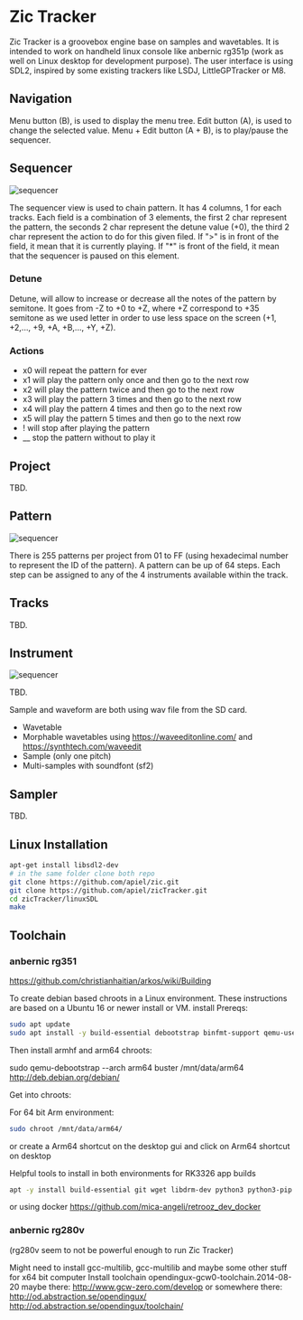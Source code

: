 # Zic Tracker

Zic Tracker is a groovebox engine base on samples and wavetables. It is intended to work on handheld linux console like anbernic rg351p (work as well on Linux desktop for development purpose). The user interface is using SDL2, inspired by some existing trackers like LSDJ, LittleGPTracker or M8.

## Navigation

Menu button (B), is used to display the menu tree.
Edit button (A), is used to change the selected value.
Menu + Edit button (A + B), is to play/pause the sequencer.

## Sequencer

![sequencer](https://github.com/apiel/zicTracker/blob/main/screenshot/seq.png?raw=true)

The sequencer view is used to chain pattern. It has 4 columns, 1 for each tracks. Each field is a combination of 3 elements, the first 2 char represent the pattern, the seconds 2 char represent the detune value (+0), the third 2 char represent the action to do for this given filed. If ">" is in front of the field, it mean that it is currently playing. If "\*" is front of the field, it mean that the sequencer is paused on this element.

### Detune

Detune, will allow to increase or decrease all the notes of the pattern by semitone. It goes from -Z to +0 to +Z, where +Z correspond to +35 semitone as we used letter in order to use less space on the screen (+1, +2,..., +9, +A, +B,..., +Y, +Z).

### Actions

- x0 will repeat the pattern for ever
- x1 will play the pattern only once and then go to the next row
- x2 will play the pattern twice and then go to the next row
- x3 will play the pattern 3 times and then go to the next row
- x4 will play the pattern 4 times and then go to the next row
- x5 will play the pattern 5 times and then go to the next row
- ! will stop after playing the pattern
- __ stop the pattern without to play it

## Project

TBD.

## Pattern

![sequencer](https://github.com/apiel/zicTracker/blob/main/screenshot/pat.png?raw=true)

There is 255 patterns per project from 01 to FF (using hexadecimal number to represent the ID of the pattern). A pattern can be up of 64 steps. Each step can be assigned to any of the 4 instruments available within the track.

## Tracks

TBD.

## Instrument

![sequencer](https://github.com/apiel/zicTracker/blob/main/screenshot/inst.png?raw=true)

TBD.

Sample and waveform are both using wav file from the SD card.

- Wavetable
- Morphable wavetables using https://waveeditonline.com/ and https://synthtech.com/waveedit
- Sample (only one pitch)
- Multi-samples with soundfont (sf2)

## Sampler

TBD.

## Linux Installation

```sh
apt-get install libsdl2-dev
# in the same folder clone both repo
git clone https://github.com/apiel/zic.git
git clone https://github.com/apiel/zicTracker.git
cd zicTracker/linuxSDL
make
```

## Toolchain

### anbernic rg351

https://github.com/christianhaitian/arkos/wiki/Building

To create debian based chroots in a Linux environment.
These instructions are based on a Ubuntu 16 or newer install or VM.
install Prereqs:

```sh
sudo apt update
sudo apt install -y build-essential debootstrap binfmt-support qemu-user-static
```

Then install armhf and arm64 chroots:

sudo qemu-debootstrap --arch arm64 buster /mnt/data/arm64 http://deb.debian.org/debian/

Get into chroots:

For 64 bit Arm environment:

```sh
sudo chroot /mnt/data/arm64/
```

or create a Arm64 shortcut on the desktop gui and click on Arm64 shortcut on desktop

Helpful tools to install in both environments for RK3326 app builds

```sh
apt -y install build-essential git wget libdrm-dev python3 python3-pip python3-setuptools python3-wheel ninja-build libopenal-dev premake4 autoconf libevdev-dev ffmpeg libsnappy-dev libboost-tools-dev magics++ libboost-thread-dev libboost-all-dev pkg-config zlib1g-dev libpng-dev libsdl2-dev clang cmake cmake-data libarchive13 libcurl4 libfreetype6-dev libjsoncpp1 librhash0 libuv1 mercurial mercurial-common libgbm-dev libsdl2-ttf-2.0-0 libsdl2-ttf-dev
```

or using docker https://github.com/mica-angeli/retrooz_dev_docker

### anbernic rg280v

(rg280v seem to not be powerful enough to run Zic Tracker)

Might need to install gcc-multilib, gcc-multilib and maybe some other stuff for x64 bit computer
Install toolchain opendingux-gcw0-toolchain.2014-08-20
maybe there: http://www.gcw-zero.com/develop
or somewhere there: http://od.abstraction.se/opendingux/
http://od.abstraction.se/opendingux/toolchain/
